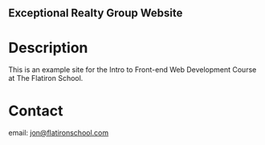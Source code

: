Exceptional Realty Group Website
---

# Description

This is an example site for the Intro to Front-end Web Development Course
at The Flatiron School.

# Contact

email: jon@flatironschool.com
